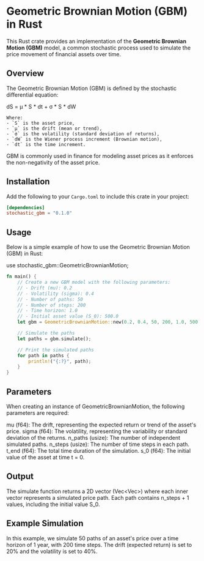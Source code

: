 # Geometric Brownian Motion (GBM) in Rust

This Rust crate provides an implementation of the **Geometric Brownian Motion (GBM)** model, a common stochastic process used to simulate the price movement of financial assets over time.

## Overview

The Geometric Brownian Motion (GBM) is defined by the stochastic differential equation:

dS = μ * S * dt + σ * S * dW

```swfit
Where:
- `S` is the asset price,
- `μ` is the drift (mean or trend),
- `σ` is the volatility (standard deviation of returns),
- `dW` is the Wiener process increment (Brownian motion),
- `dt` is the time increment.
```

GBM is commonly used in finance for modeling asset prices as it enforces the non-negativity of the asset price.

## Installation

Add the following to your `Cargo.toml` to include this crate in your project:

```toml
[dependencies]
stochastic_gbm = "0.1.0"
```

## Usage
Below is a simple example of how to use the Geometric Brownian Motion (GBM) in Rust:

use stochastic_gbm::GeometricBrownianMotion;

```rust
fn main() {
    // Create a new GBM model with the following parameters:
    // - Drift (mu): 0.2
    // - Volatility (sigma): 0.4
    // - Number of paths: 50
    // - Number of steps: 200
    // - Time horizon: 1.0
    // - Initial asset value (S_0): 500.0
    let gbm = GeometricBrownianMotion::new(0.2, 0.4, 50, 200, 1.0, 500.0);

    // Simulate the paths
    let paths = gbm.simulate();

    // Print the simulated paths
    for path in paths {
        println!("{:?}", path);
    }
}
```

## Parameters
When creating an instance of GeometricBrownianMotion, the following parameters are required:

mu (f64): The drift, representing the expected return or trend of the asset's price.
sigma (f64): The volatility, representing the variability or standard deviation of the returns.
n_paths (usize): The number of independent simulated paths.
n_steps (usize): The number of time steps in each path.
t_end (f64): The total time duration of the simulation.
s_0 (f64): The initial value of the asset at time t = 0.

## Output
The simulate function returns a 2D vector (Vec<Vec<f64>>) where each inner vector represents a simulated price path. Each path contains n_steps + 1 values, including the initial value S_0.

## Example Simulation
In this example, we simulate 50 paths of an asset's price over a time horizon of 1 year, with 200 time steps. The drift (expected return) is set to 20% and the volatility is set to 40%.



